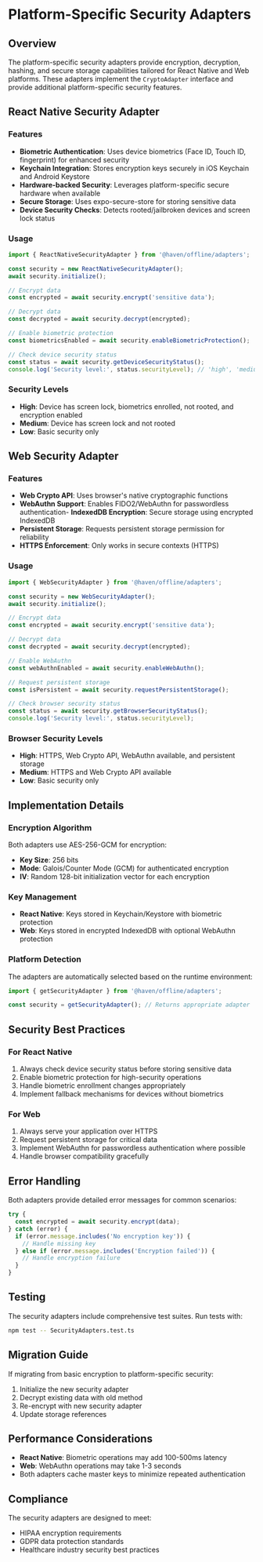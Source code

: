 # Platform-Specific Security Adapters

## Overview

The platform-specific security adapters provide encryption, decryption, hashing, and secure storage capabilities tailored for React Native and Web platforms. These adapters implement the `CryptoAdapter` interface and provide additional platform-specific security features.

## React Native Security Adapter

### Features

- **Biometric Authentication**: Uses device biometrics (Face ID, Touch ID, fingerprint) for enhanced security
- **Keychain Integration**: Stores encryption keys securely in iOS Keychain and Android Keystore
- **Hardware-backed Security**: Leverages platform-specific secure hardware when available
- **Secure Storage**: Uses expo-secure-store for storing sensitive data
- **Device Security Checks**: Detects rooted/jailbroken devices and screen lock status

### Usage

```typescript
import { ReactNativeSecurityAdapter } from '@haven/offline/adapters';

const security = new ReactNativeSecurityAdapter();
await security.initialize();

// Encrypt data
const encrypted = await security.encrypt('sensitive data');

// Decrypt data
const decrypted = await security.decrypt(encrypted);

// Enable biometric protection
const biometricsEnabled = await security.enableBiometricProtection();

// Check device security status
const status = await security.getDeviceSecurityStatus();
console.log('Security level:', status.securityLevel); // 'high', 'medium', or 'low'
```

### Security Levels

- **High**: Device has screen lock, biometrics enrolled, not rooted, and encryption enabled
- **Medium**: Device has screen lock and not rooted
- **Low**: Basic security only

## Web Security Adapter

### Features

- **Web Crypto API**: Uses browser's native cryptographic functions
- **WebAuthn Support**: Enables FIDO2/WebAuthn for passwordless authentication- **IndexedDB Encryption**: Secure storage using encrypted IndexedDB
- **Persistent Storage**: Requests persistent storage permission for reliability
- **HTTPS Enforcement**: Only works in secure contexts (HTTPS)

### Usage

```typescript
import { WebSecurityAdapter } from '@haven/offline/adapters';

const security = new WebSecurityAdapter();
await security.initialize();

// Encrypt data
const encrypted = await security.encrypt('sensitive data');

// Decrypt data
const decrypted = await security.decrypt(encrypted);

// Enable WebAuthn
const webAuthnEnabled = await security.enableWebAuthn();

// Request persistent storage
const isPersistent = await security.requestPersistentStorage();

// Check browser security status
const status = await security.getBrowserSecurityStatus();
console.log('Security level:', status.securityLevel);
```

### Browser Security Levels

- **High**: HTTPS, Web Crypto API, WebAuthn available, and persistent storage
- **Medium**: HTTPS and Web Crypto API available
- **Low**: Basic security only

## Implementation Details

### Encryption Algorithm

Both adapters use AES-256-GCM for encryption:
- **Key Size**: 256 bits
- **Mode**: Galois/Counter Mode (GCM) for authenticated encryption
- **IV**: Random 128-bit initialization vector for each encryption

### Key Management

- **React Native**: Keys stored in Keychain/Keystore with biometric protection
- **Web**: Keys stored in encrypted IndexedDB with optional WebAuthn protection

### Platform Detection

The adapters are automatically selected based on the runtime environment:

```typescript
import { getSecurityAdapter } from '@haven/offline/adapters';

const security = getSecurityAdapter(); // Returns appropriate adapter
```

## Security Best Practices

### For React Native

1. Always check device security status before storing sensitive data
2. Enable biometric protection for high-security operations
3. Handle biometric enrollment changes appropriately
4. Implement fallback mechanisms for devices without biometrics

### For Web

1. Always serve your application over HTTPS
2. Request persistent storage for critical data
3. Implement WebAuthn for passwordless authentication where possible
4. Handle browser compatibility gracefully

## Error Handling

Both adapters provide detailed error messages for common scenarios:

```typescript
try {
  const encrypted = await security.encrypt(data);
} catch (error) {
  if (error.message.includes('No encryption key')) {
    // Handle missing key
  } else if (error.message.includes('Encryption failed')) {
    // Handle encryption failure
  }
}
```

## Testing

The security adapters include comprehensive test suites. Run tests with:

```bash
npm test -- SecurityAdapters.test.ts
```

## Migration Guide

If migrating from basic encryption to platform-specific security:

1. Initialize the new security adapter
2. Decrypt existing data with old method
3. Re-encrypt with new security adapter
4. Update storage references

## Performance Considerations

- **React Native**: Biometric operations may add 100-500ms latency
- **Web**: WebAuthn operations may take 1-3 seconds
- Both adapters cache master keys to minimize repeated authentication

## Compliance

The security adapters are designed to meet:
- HIPAA encryption requirements
- GDPR data protection standards
- Healthcare industry security best practices